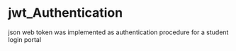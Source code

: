 # jwt_Authentication
json web token was implemented as authentication procedure for a student login portal
